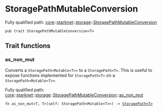 # StoragePathMutableConversion

Fully qualified path: [core](./core.md)::[starknet](./core-starknet.md)::[storage](./core-starknet-storage.md)::[StoragePathMutableConversion](./core-starknet-storage-StoragePathMutableConversion.md)

<pre><code class="language-cairo">pub trait StoragePathMutableConversion&lt;T&gt;</code></pre>

## Trait functions

### as_non_mut

Converts a `StoragePath<Mutable<T>>` to a `StoragePath<T>`. This is useful to expose
functions implemented for `StoragePath<T>` on a `StoragePath<Mutable<T>>`.

Fully qualified path: [core](./core.md)::[starknet](./core-starknet.md)::[storage](./core-starknet-storage.md)::[StoragePathMutableConversion](./core-starknet-storage-StoragePathMutableConversion.md)::[as_non_mut](./core-starknet-storage-StoragePathMutableConversion.md#as_non_mut)

<pre><code class="language-cairo">fn as_non_mut&lt;T, T&gt;(self: StoragePath&lt;Mutable&lt;T&gt;&gt;) -&gt; <a href="core-starknet-storage-StoragePath.html">StoragePath&lt;T&gt;</a></code></pre>



